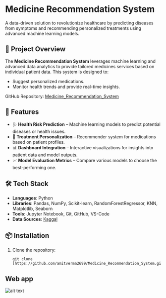 # Medicine Recommendation System

A data-driven solution to revolutionize healthcare by predicting diseases from symptoms and recommending personalized treatments using advanced machine learning models.

## 🔬 Project Overview

The **Medicine Recommendation System** leverages machine learning and advanced data analytics to provide tailored medicines services based on individual patient data. This system is designed to:
- Suggest personalized medications.
- Monitor health trends and provide real-time insights.

GitHub Repository: [Medicine_Recommendation_System](https://github.com/amitverma2699/Medicine_Recommendation_System)

## 🚀 Features

- 🩺 **Health Risk Prediction** – Machine learning models to predict potential diseases or health issues.
- 💊 **Treatment Personalization** – Recommender system for medications based on patient profiles.
- 📊 **Dashboard Integration** – Interactive visualizations for insights into patient data and model outputs.
- 📈 **Model Evaluation Metrics** – Compare various models to choose the best-performing one.
  
## 🛠️ Tech Stack

- **Languages**: Python
- **Libraries**: Pandas, NumPy, Scikit-learn, RandomForestRegressor, KNN, Matplotlib, Seaborn
- **Tools**: Jupyter Notebook, Git, GitHub, VS-Code
- **Data Sources**: [Kaggal](https://www.kaggle.com/)

## 📦 Installation

1. Clone the repository:
   ```
   git clone [https://github.com/amitverma2699/Medicine_Recommendation_System.git]

## Web app 

![alt text](https://github.com/amitverma2699/Medicine_Recommendation_System/blob/main/images/Output.png)
